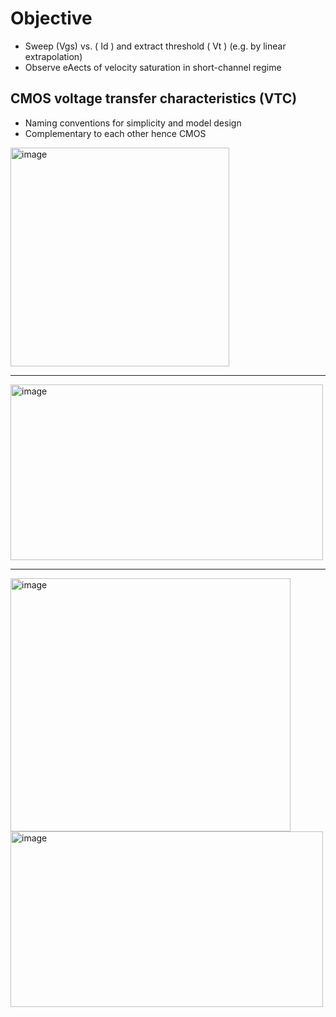 # Objective 
- Sweep (Vgs) vs. ( Id ) and extract threshold ( Vt ) (e.g. by linear extrapolation) 
- Observe eAects of velocity saturation in short-channel regime

## CMOS voltage transfer characteristics (VTC) 
- Naming conventions for simplicity and model design
- Complementary to each other hence CMOS
<img width="350" height="350" alt="image" src="https://github.com/user-attachments/assets/5e1f68b5-26ae-4391-bcb5-0b43c5ce6f35" />

---

<img width="500" height="281" alt="image" src="https://github.com/user-attachments/assets/1aba54cd-2322-4903-bf29-892d4c504e84" />

---
<img width="448" height="405" alt="image" src="https://github.com/user-attachments/assets/0df81f13-95a6-418f-9793-9588b15017e3" />



<img width="500" height="281" alt="image" src="https://github.com/user-attachments/assets/56cc9461-5589-417b-91d2-d61c167824b2" />
